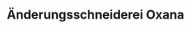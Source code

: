 ---
title: "Änderungsschneiderei Oxana"
url: /duesseldorf/aenderungsschneiderei-oxana/
shop: Schneiderei
---